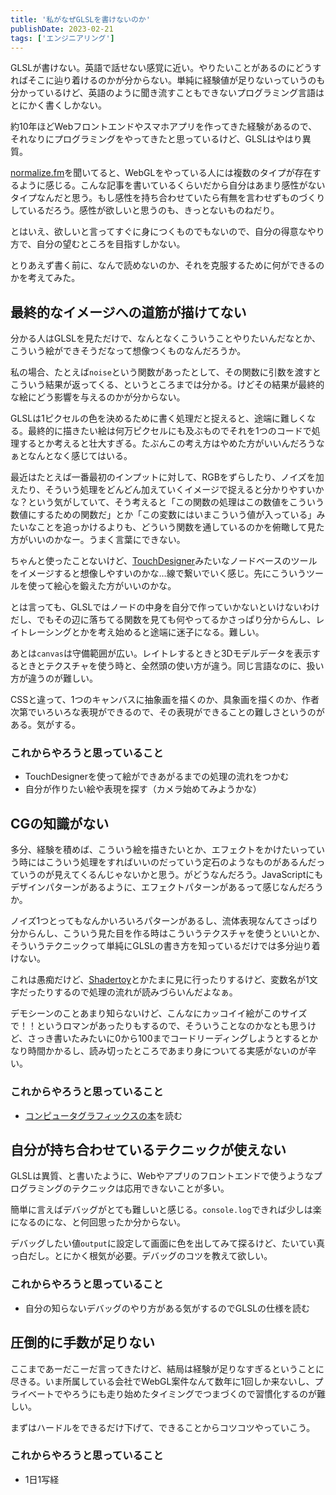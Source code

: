 ```yaml
---
title: '私がなぜGLSLを書けないのか'
publishDate: 2023-02-21
tags: ['エンジニアリング']
---
```

GLSLが書けない。英語で話せない感覚に近い。やりたいことがあるのにどうすればそこに辿り着けるのかが分からない。単純に経験値が足りないっていうのも分かっているけど、英語のように聞き流すこともできないプログラミング言語はとにかく書くしかない。

約10年ほどWebフロントエンドやスマホアプリを作ってきた経験があるので、それなりにプログラミングをやってきたと思っているけど、GLSLはやはり異質。

[normalize.fm](https://normalize.fm)を聞いてると、WebGLをやっている人には複数のタイプが存在するように感じる。こんな記事を書いているくらいだから自分はあまり感性がないタイプなんだと思う。もし感性を持ち合わせていたら有無を言わせずものづくりしているだろう。感性が欲しいと思うのも、きっとないものねだり。

とはいえ、欲しいと言ってすぐに身につくものでもないので、自分の得意なやり方で、自分の望むところを目指すしかない。

とりあえず書く前に、なんで読めないのか、それを克服するために何ができるのかを考えてみた。

## 最終的なイメージへの道筋が描けてない

分かる人はGLSLを見ただけで、なんとなくこういうことやりたいんだなとか、こういう絵ができそうだなって想像つくものなんだろうか。

私の場合、たとえば`noise`という関数があったとして、その関数に引数を渡すとこういう結果が返ってくる、というところまでは分かる。けどその結果が最終的な絵にどう影響を与えるのかが分からない。

GLSLは1ピクセルの色を決めるために書く処理だと捉えると、途端に難しくなる。最終的に描きたい絵は何万ピクセルにも及ぶものでそれを1つのコードで処理するとか考えると壮大すぎる。たぶんこの考え方はやめた方がいいんだろうなぁとなんとなく感じてはいる。

最近はたとえば一番最初のインプットに対して、RGBをずらしたり、ノイズを加えたり、そういう処理をどんどん加えていくイメージで捉えると分かりやすいかな？という気がしていて、そう考えると「この関数の処理はこの数値をこういう数値にするための関数だ」とか「この変数にはいまこういう値が入っている」みたいなことを追っかけるよりも、どういう関数を通しているのかを俯瞰して見た方がいいのかなー。うまく言葉にできない。

ちゃんと使ったことないけど、[TouchDesigner](https://derivative.ca)みたいなノードベースのツールをイメージすると想像しやすいのかな…線で繋いでいく感じ。先にこういうツールを使って絵心を鍛えた方がいいのかな。

とは言っても、GLSLではノードの中身を自分で作っていかないといけないわけだし、でもその辺に落ちてる関数を見ても何やってるかさっぱり分からんし、レイトレーシングとかを考え始めると途端に迷子になる。難しい。

あとは`canvas`は守備範囲が広い。レイトレするときと3Dモデルデータを表示するときとテクスチャを使う時と、全然頭の使い方が違う。同じ言語なのに、扱い方が違うのが難しい。

CSSと違って、1つのキャンバスに抽象画を描くのか、具象画を描くのか、作者次第でいろいろな表現ができるので、その表現ができることの難しさというのがある。気がする。

### これからやろうと思っていること

*   TouchDesignerを使って絵ができあがるまでの処理の流れをつかむ
*   自分が作りたい絵や表現を探す（カメラ始めてみようかな）

## CGの知識がない

多分、経験を積めば、こういう絵を描きたいとか、エフェクトをかけたいっていう時にはこういう処理をすればいいのだっていう定石のようなものがあるんだっていうのが見えてくるんじゃないかと思う。がどうなんだろう。JavaScriptにもデザインパターンがあるように、エフェクトパターンがあるって感じなんだろうか。

ノイズ1つとってもなんかいろいろパターンがあるし、流体表現なんてさっぱり分からんし、こういう見た目を作る時はこういうテクスチャを使うといいとか、そういうテクニックって単純にGLSLの書き方を知っているだけでは多分辿り着けない。

これは愚痴だけど、[Shadertoy](https://www.shadertoy.com)とかたまに見に行ったりするけど、変数名が1文字だったりするので処理の流れが読みづらいんだよなぁ。

デモシーンのことあまり知らないけど、こんなにカッコイイ絵がこのサイズで！！というロマンがあったりもするので、そういうことなのかなとも思うけど、さっき書いたみたいに0から100までコードリーディングしようとするとかなり時間かかるし、読み切ったところであまり身についてる実感がないのが辛い。

### これからやろうと思っていること

*   [コンピュータグラフィックスの本](https://www.amazon.co.jp/dp/4903474496/)を読む

## 自分が持ち合わせているテクニックが使えない

GLSLは異質、と書いたように、Webやアプリのフロントエンドで使うようなプログラミングのテクニックは応用できないことが多い。

簡単に言えばデバッグがとても難しいと感じる。`console.log`できれば少しは楽になるのにな、と何回思ったか分からない。

デバッグしたい値`output`に設定して画面に色を出してみて探るけど、たいてい真っ白だし。とにかく根気が必要。デバッグのコツを教えて欲しい。

### これからやろうと思っていること

*   自分の知らないデバッグのやり方がある気がするのでGLSLの仕様を読む

## 圧倒的に手数が足りない

ここまであーだこーだ言ってきたけど、結局は経験が足りなすぎるということに尽きる。いま所属している会社でWebGL案件なんて数年に1回しか来ないし、プライベートでやろうにも走り始めたタイミングでつまづくので習慣化するのが難しい。

まずはハードルをできるだけ下げて、できることからコツコツやっていこう。

### これからやろうと思っていること

*   1日1写経
